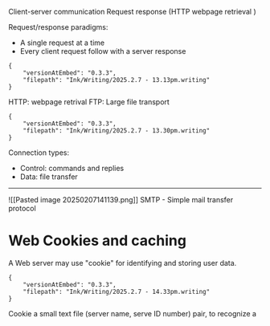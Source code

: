 Client-server communication
Request response (HTTP webpage retrieval )

Request/response paradigms:
* A single request at a time
* Every client request follow with a server response 


```handwritten-ink
{
	"versionAtEmbed": "0.3.3",
	"filepath": "Ink/Writing/2025.2.7 - 13.13pm.writing"
}
```
HTTP: webpage retrival
FTP: Large file transport


```handwritten-ink
{
	"versionAtEmbed": "0.3.3",
	"filepath": "Ink/Writing/2025.2.7 - 13.30pm.writing"
}
```
Connection types:
* Control: commands and replies
* Data: file transfer
---
![[Pasted image 20250207141139.png]]
SMTP - Simple mail transfer protocol


#  Web Cookies and caching

A Web server may use "cookie" for identifying and storing user data.

```handwritten-ink
{
	"versionAtEmbed": "0.3.3",
	"filepath": "Ink/Writing/2025.2.7 - 14.33pm.writing"
}
```
Cookie a small text file (server name, serve ID number) pair, to recognize a 